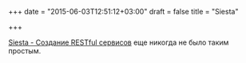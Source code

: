 +++
date = "2015-06-03T12:51:12+03:00"
draft = false
title = "Siesta"

+++

<p><a href="https://vividcortex.com/blog/2015/06/01/siesta/">Siesta - Создание&nbsp;RESTful сервисов</a> еще никогда не было таким простым.</p>

